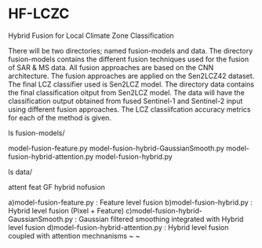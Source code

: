 # HF-LCZC
Hybrid Fusion for Local Climate Zone Classification

There will be two directories; named fusion-models and data.
The directory fusion-models contains the different fusion techniques used for the fusion of SAR & MS data. All fusion approaches are based on the CNN architecture. The fusion approaches are applied on the Sen2LCZ42 dataset. The final LCZ classifier used is Sen2LCZ model. The directory data contains the final classification oitput from Sen2LCZ model. The data will have the classification output obtained from fused Sentinel-1 and Sentinel-2 input using different fusion approaches. The LCZ classiifcation accuracy metrics for each of the method is given.


ls fusion-models/

model-fusion-feature.py           model-fusion-hybrid-GaussianSmooth.py
model-fusion-hybrid-attention.py  model-fusion-hybrid.py

ls data/

  attent    feat  GF    hybrid    nofusion

a)model-fusion-feature.py : Feature level fusion
b)model-fusion-hybrid.py  : Hybrid level fusion (Pixel + Feature)
c)model-fusion-hybrid-GaussianSmooth.py : Gaussian filtered smoothing integrated with Hybrid level fusion
d)model-fusion-hybrid-attention.py : Hybrid level fusion coupled with attention mechnanisms
~
~
